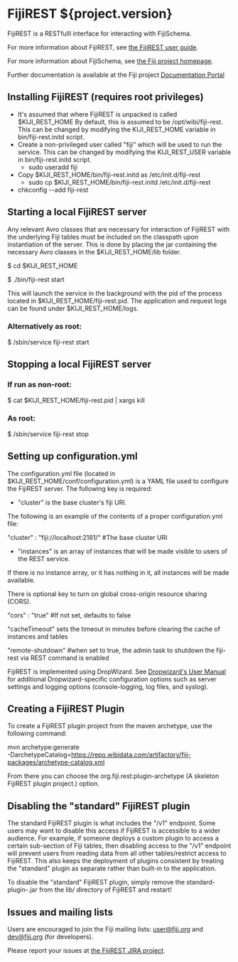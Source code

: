FijiREST ${project.version}
===========================

FijiREST is a RESTfulll interface for interacting with FijiSchema.

For more information about FijiREST, see
[the FijiREST user guide](http://docs.fiji.org/userguides.html).

For more information about FijiSchema, see
[the Fiji project homepage](http://www.fiji.org).

Further documentation is available at the Fiji project
[Documentation Portal](http://docs.fiji.org)

Installing FijiREST (requires root privileges)
--------------------------------

* It's assumed that where FijiREST is unpacked is called $KIJI\_REST\_HOME By default, this is
assumed to be /opt/wibi/fiji-rest. This can be changed by modifying the KIJI\_REST\_HOME variable
in bin/fiji-rest.initd script.
* Create a non-privileged user called "fiji" which will be used to run the service. This can be
changed by modifying the KIJI\_REST\_USER variable in bin/fiji-rest.initd script.
  * sudo useradd fiji
* Copy $KIJI\_REST\_HOME/bin/fiji-rest.initd as /etc/init.d/fiji-rest
  * sudo cp $KIJI\_REST\_HOME/bin/fiji-rest.initd /etc/init.d/fiji-rest
* chkconfig --add fiji-rest

Starting a local FijiREST server
--------------------------------

Any relevant Avro classes that are necessary for interaction of FijiREST with the underlying Fiji
tables must be included on the classpath upon instantiation
of the server. This is done by placing the jar containing the necessary Avro classes in the
$KIJI\_REST\_HOME/lib folder.

$ cd $KIJI\_REST\_HOME

$ ./bin/fiji-rest start

This will launch the service in the background with the pid of the process located in
$KIJI\_REST\_HOME/fiji-rest.pid. The application and request logs can be found
under $KIJI\_REST\_HOME/logs.

### Alternatively as root:
$ /sbin/service fiji-rest start

Stopping a local FijiREST server
--------------------------------

### If run as non-root:
$ cat $KIJI\_REST\_HOME/fiji-rest.pid | xargs kill

### As root:
$ /sbin/service fiji-rest stop

Setting up configuration.yml
----------------------------

The configuration.yml file (located in $KIJI\_REST\_HOME/conf/configuration.yml) is a YAML file used
to configure the FijiREST server. The following key is required:

- "cluster" is the base cluster's fiji URI.

The following is an example of the contents of a proper configuration.yml file:

"cluster" : "fiji://localhost:2181/" #The base cluster URI

- "instances" is an array of instances that will be made visible to users of the REST service.

If there is no instance array, or it has nothing in it, all instances will be made available.

There is optional key to turn on global cross-origin resource sharing (CORS).

"cors" : "true" #If not set, defaults to false

"cacheTimeout" sets the timeout in minutes before clearing the cache of instances and tables

"remote-shutdown" #when set to true, the admin task to shutdown the fiji-rest via REST command is enabled

FijiREST is implemented using DropWizard. See
[Dropwizard's User Manual](http://dropwizard.codahale.com/manual/core/#configuration-defaults)
for additional Dropwizard-specific configuration options such as server settings
and logging options (console-logging, log files, and syslog).

Creating a FijiREST Plugin
--------------------------

To create a FijiREST plugin project from the maven archetype, use the following command:

mvn archetype:generate \
-DarchetypeCatalog=https://repo.wibidata.com/artifactory/fiji-packages/archetype-catalog.xml

From there you can choose the org.fiji.rest:plugin-archetype (A skeleton FijiREST plugin project.)
option.

Disabling the "standard" FijiREST plugin
---------------------------

The standard FijiREST plugin is what includes the "/v1" endpoint. Some users may
want to disable this access if FijiREST is accessible to a wider audience. For
example, if someone deploys a custom plugin to access a certain sub-section of
Fiji tables, then disabling access to the "/v1" endpoint will prevent users from
reading data from all other tables/restrict access to FijiREST. This also keeps
the deployment of plugins consistent by treating the "standard" plugin as
separate rather than built-in to the application.

To disable the "standard" FijiREST plugin, simply remove the
standard-plugin-<version>.jar from the lib/ directory of FijiREST and restart!

Issues and mailing lists
------------------------

Users are encouraged to join the Fiji mailing lists: user@fiji.org and dev@fiji.org (for developers).

Please report your issues at [the FijiREST JIRA project](https://jira.fiji.org/browse/REST).
